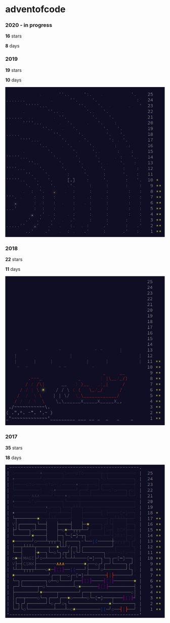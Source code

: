 # adventofcode

### 2020 - in progress
**16** stars

**8** days

### 2019
**19** stars

**10** days

![2019](resources/aoc_2019.png)

### 2018
**22** stars

**11** days

![2018](resources/aoc_2018.png)

### 2017
**35** stars

**18** days

![2017](resources/aoc_2017.png)
